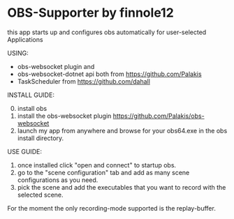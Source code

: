 # OBS-Supporter by finnole12

this app starts up and configures obs automatically for user-selected Applications

USING:
  - obs-websocket plugin and 
  - obs-websocket-dotnet api both from https://github.com/Palakis
  - TaskScheduler from https://github.com/dahall

INSTALL GUIDE:

0. install obs
  1. install the obs-websocket plugin https://github.com/Palakis/obs-websocket
  2. launch my app from anywhere and browse for your obs64.exe in the obs install directory.
  
 USE GUIDE:
  1. once installed click "open and connect" to startup obs.
  2. go to the "scene configuration" tab and add as many scene configurations as you need.
  3. pick the scene and add the executables that you want to record with the selected scene.
 
 For the moment the only recording-mode supported is the replay-buffer.
